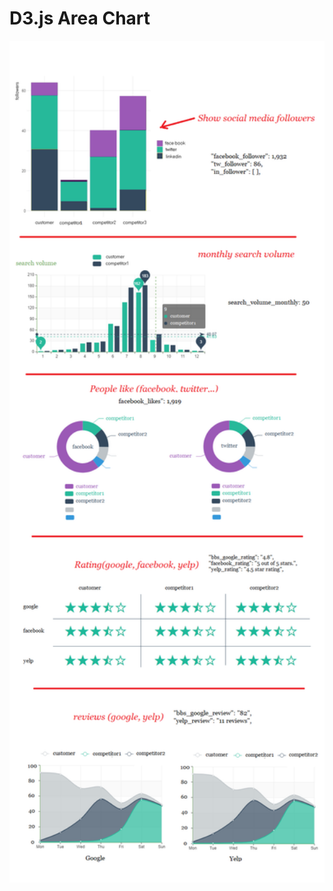 <p align="center">
  <h1>D3.js Area Chart</h1>
</p>

<!-- Badges -->

<img src="https://github.com/skyroot1000/social_chart/blob/master/chart.png?raw=true" width="800" alt="Built with AngularDart">
